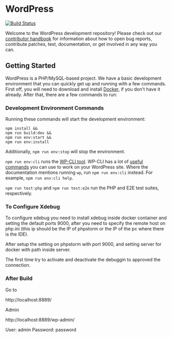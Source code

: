 # WordPress

[![Build Status](https://img.shields.io/travis/com/WordPress/wordpress-develop/master.svg)](https://travis-ci.com/WordPress/wordpress-develop)

Welcome to the WordPress development repository! Please check out our [contributor handbook](https://make.wordpress.org/core/handbook/) for information about how to open bug reports, contribute patches, test, documentation, or get involved in any way you can.

## Getting Started

WordPress is a PHP/MySQL-based project. We have a basic development environment that you can quickly get up and running with a few commands. First off, you will need to download and install [Docker](https://www.docker.com/products/docker-desktop), if you don't have it already. After that, there are a few commands to run:

### Development Environment Commands

Running these commands will start the development environment:

```
npm install &&
npm run build:dev &&
npm run env:start &&
npm run env:install 
```

Additionally, `npm run env:stop` will stop the environment.

`npm run env:cli` runs the [WP-CLI tool](https://make.wordpress.org/cli/handbook/). WP-CLI has a lot of [useful commands](https://developer.wordpress.org/cli/commands/) you can use to work on your WordPress site. Where the documentation mentions running `wp`, run `npm run env:cli` instead. For example, `npm run env:cli help`.

`npm run test:php` and `npm run test:e2e` run the PHP and E2E test suites, respectively.

### To Configure Xdebug

To configure xdebug you need to install xdebug inside docker container and setting the default ports 9000, after you need to specify the remote host on php.ini (this ip should be the IP of phpstorm or the IP of the pc where there is the IDE).

After setup the setting on phpstorm with port 9000, and setting server for docker with path inside server.

The first time try to activate and deactivate the debuggin to approved the connection.

### After Build 

Go to

http://localhost:8889/

Admin

http://localhost:8889/wp-admin/

User: 		admin
Password: 	password
